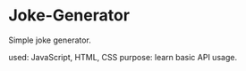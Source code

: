 # Joke-Generator
Simple joke generator. 

used: JavaScript, HTML, CSS
purpose: learn basic API usage.
